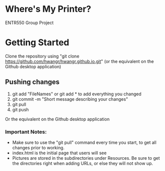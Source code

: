 # Where's My Printer?

ENTR550 Group Project

# Getting Started

Clone the repository using "git clone https://github.com/hwangr/hwangr.github.io.git" (or the equivalent on the Github desktop application)

## Pushing changes

1. git add "FileNames" or git add * to add everything you changed
2. git commit -m "Short message describing your changes"
3. git pull
4. git push

Or the equivalent on the Github desktop application

### Important Notes:

- Make sure to use the "git pull" command every time you start, to get all changes prior to working.
- index.html is the initial page that users will see
- Pictures are stored in the subdirectories under Resources. Be sure to get the directories right when adding URLs, or else they will not show up.